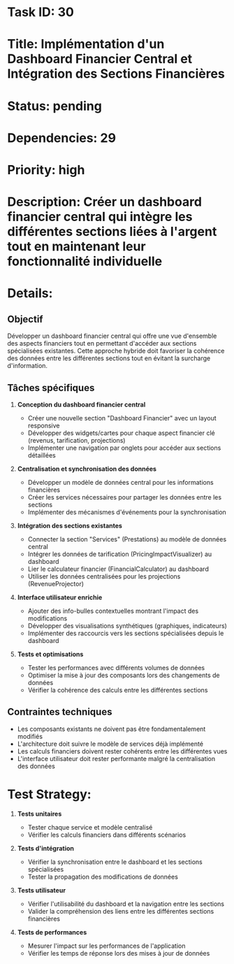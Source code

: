 # Task ID: 30
# Title: Implémentation d'un Dashboard Financier Central et Intégration des Sections Financières
# Status: pending
# Dependencies: 29
# Priority: high
# Description: Créer un dashboard financier central qui intègre les différentes sections liées à l'argent tout en maintenant leur fonctionnalité individuelle

# Details:

## Objectif
Développer un dashboard financier central qui offre une vue d'ensemble des aspects financiers tout en permettant d'accéder aux sections spécialisées existantes. Cette approche hybride doit favoriser la cohérence des données entre les différentes sections tout en évitant la surcharge d'information.

## Tâches spécifiques

1. **Conception du dashboard financier central**
   - Créer une nouvelle section "Dashboard Financier" avec un layout responsive
   - Développer des widgets/cartes pour chaque aspect financier clé (revenus, tarification, projections)
   - Implémenter une navigation par onglets pour accéder aux sections détaillées

2. **Centralisation et synchronisation des données**
   - Développer un modèle de données central pour les informations financières
   - Créer les services nécessaires pour partager les données entre les sections
   - Implémenter des mécanismes d'événements pour la synchronisation

3. **Intégration des sections existantes**
   - Connecter la section "Services" (Prestations) au modèle de données central
   - Intégrer les données de tarification (PricingImpactVisualizer) au dashboard
   - Lier le calculateur financier (FinancialCalculator) au dashboard
   - Utiliser les données centralisées pour les projections (RevenueProjector)

4. **Interface utilisateur enrichie**
   - Ajouter des info-bulles contextuelles montrant l'impact des modifications
   - Développer des visualisations synthétiques (graphiques, indicateurs)
   - Implémenter des raccourcis vers les sections spécialisées depuis le dashboard

5. **Tests et optimisations**
   - Tester les performances avec différents volumes de données
   - Optimiser la mise à jour des composants lors des changements de données
   - Vérifier la cohérence des calculs entre les différentes sections

## Contraintes techniques
- Les composants existants ne doivent pas être fondamentalement modifiés
- L'architecture doit suivre le modèle de services déjà implémenté
- Les calculs financiers doivent rester cohérents entre les différentes vues
- L'interface utilisateur doit rester performante malgré la centralisation des données

# Test Strategy:

1. **Tests unitaires**
   - Tester chaque service et modèle centralisé
   - Vérifier les calculs financiers dans différents scénarios

2. **Tests d'intégration**
   - Vérifier la synchronisation entre le dashboard et les sections spécialisées
   - Tester la propagation des modifications de données

3. **Tests utilisateur**
   - Vérifier l'utilisabilité du dashboard et la navigation entre les sections
   - Valider la compréhension des liens entre les différentes sections financières

4. **Tests de performances**
   - Mesurer l'impact sur les performances de l'application
   - Vérifier les temps de réponse lors des mises à jour de données
